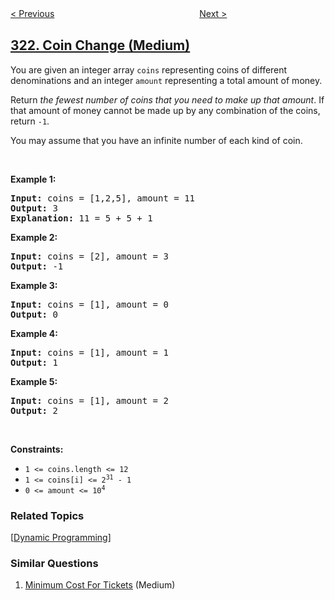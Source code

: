 <!--|This file generated by command(leetcode description); DO NOT EDIT.    |-->
<!--+----------------------------------------------------------------------+-->
<!--|@author    openset <openset.wang@gmail.com>                           |-->
<!--|@link      https://github.com/openset                                 |-->
<!--|@home      https://github.com/openset/leetcode                        |-->
<!--+----------------------------------------------------------------------+-->

[< Previous](../create-maximum-number "Create Maximum Number")
　　　　　　　　　　　　　　　　
[Next >](../number-of-connected-components-in-an-undirected-graph "Number of Connected Components in an Undirected Graph")

## [322. Coin Change (Medium)](https://leetcode.com/problems/coin-change "零钱兑换")

<p>You are given an integer array <code>coins</code> representing&nbsp;coins of different denominations and an integer <code>amount</code>&nbsp;representing a total amount of money.</p>

<p>Return <em>the fewest number of coins that you need to make up that amount</em>. If that amount of money cannot be made up by any combination of the coins, return <code>-1</code>.</p>

<p>You may assume that you have an infinite number of each kind of coin.</p>

<p>&nbsp;</p>
<p><strong>Example 1:</strong></p>

<pre>
<strong>Input:</strong> coins = [1,2,5], amount = 11
<strong>Output:</strong> 3
<strong>Explanation:</strong> 11 = 5 + 5 + 1
</pre>

<p><strong>Example 2:</strong></p>

<pre>
<strong>Input:</strong> coins = [2], amount = 3
<strong>Output:</strong> -1
</pre>

<p><strong>Example 3:</strong></p>

<pre>
<strong>Input:</strong> coins = [1], amount = 0
<strong>Output:</strong> 0
</pre>

<p><strong>Example 4:</strong></p>

<pre>
<strong>Input:</strong> coins = [1], amount = 1
<strong>Output:</strong> 1
</pre>

<p><strong>Example 5:</strong></p>

<pre>
<strong>Input:</strong> coins = [1], amount = 2
<strong>Output:</strong> 2
</pre>

<p>&nbsp;</p>
<p><strong>Constraints:</strong></p>

<ul>
	<li><code>1 &lt;= coins.length &lt;= 12</code></li>
	<li><code>1 &lt;= coins[i] &lt;= 2<sup>31</sup> - 1</code></li>
	<li><code>0 &lt;= amount &lt;= 10<sup>4</sup></code></li>
</ul>

### Related Topics
  [[Dynamic Programming](../../tag/dynamic-programming/README.md)]

### Similar Questions
  1. [Minimum Cost For Tickets](../minimum-cost-for-tickets) (Medium)
